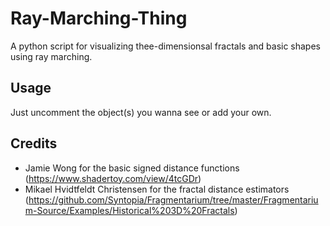 # Ray-Marching-Thing
A python script for visualizing thee-dimensionsal fractals and basic shapes using ray marching.

## Usage
Just uncomment the object(s) you wanna see or add your own.

## Credits
- Jamie Wong for the basic signed distance functions (https://www.shadertoy.com/view/4tcGDr)
- Mikael Hvidtfeldt Christensen for the fractal distance estimators (https://github.com/Syntopia/Fragmentarium/tree/master/Fragmentarium-Source/Examples/Historical%203D%20Fractals)
